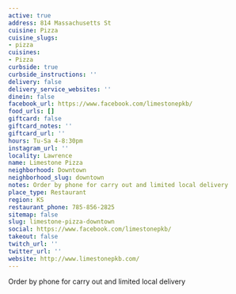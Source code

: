 ```yaml
---
active: true
address: 814 Massachusetts St
cuisine: Pizza
cuisine_slugs:
- pizza
cuisines:
- Pizza
curbside: true
curbside_instructions: ''
delivery: false
delivery_service_websites: ''
dinein: false
facebook_url: https://www.facebook.com/limestonepkb/
food_urls: []
giftcard: false
giftcard_notes: ''
giftcard_url: ''
hours: Tu-Sa 4-8:30pm
instagram_url: ''
locality: Lawrence
name: Limestone Pizza
neighborhood: Downtown
neighborhood_slug: downtown
notes: Order by phone for carry out and limited local delivery
place_type: Restaurant
region: KS
restaurant_phone: 785-856-2825
sitemap: false
slug: limestone-pizza-downtown
social: https://www.facebook.com/limestonepkb/
takeout: false
twitch_url: ''
twitter_url: ''
website: http://www.limestonepkb.com/
---
```


Order by phone for carry out and limited local delivery